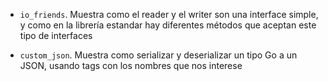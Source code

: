 - `io_friends`. Muestra como el reader y el writer son una interface simple, y como en la librería estandar hay diferentes métodos que aceptan este tipo de interfaces

- `custom_json`. Muestra como serializar y deserializar un tipo Go a un JSON, usando tags con los nombres que nos interese
